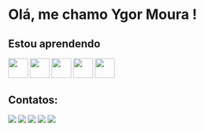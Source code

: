 # Olá, me chamo Ygor Moura ! 

## Estou aprendendo

<img loading="lazy" src="https://cdn.jsdelivr.net/gh/devicons/devicon/icons/php/php-plain.svg" width="40" height="40"/>
<img loading="lazy" src="https://cdn.jsdelivr.net/gh/devicons/devicon/icons/mysql/mysql-original.svg" width="40" height="40"/>
<img loading="lazy" src="https://cdn.jsdelivr.net/gh/devicons/devicon/icons/javascript/javascript-plain.svg" width="40" height="40"/>
<img loading="lazy" src="https://cdn.jsdelivr.net/gh/devicons/devicon/icons/typescript/typescript-plain.svg" width="40" height="40"/>
<img loading="lazy" src="https://cdn.jsdelivr.net/gh/devicons/devicon/icons/react/react-original.svg" width="40" height="40"/>

## Contatos:

<div>
<a href="https://www.youtube.com/seu-canal-youtube-aqui" target="_blank"><img loading="lazy" src="https://img.shields.io/badge/YouTube-FF0000?style=for-the-badge&logo=youtube&logoColor=white" target="_blank"></a>
<a href="https://instagram.com/seu-usuário-instagram-aqui" target="_blank"><img loading="lazy" src="https://img.shields.io/badge/-Instagram-%23E4405F?style=for-the-badge&logo=instagram&logoColor=white" target="_blank"></a>
<a href="https://www.twitch.tv/seu-usuário-aqui" target="_blank"><img loading="lazy" src="https://img.shields.io/badge/Twitch-9146FF?style=for-the-badge&logo=twitch&logoColor=white" target="_blank"></a>
<a href = "mailto:contato@seu-usuário-aqui"><img loading="lazy" src="https://img.shields.io/badge/Gmail-D14836?style=for-the-badge&logo=gmail&logoColor=white" target="_blank"></a>
<a href="https://www.linkedin.com/in/seu-usuário-linkedln-aqui" target="_blank"><img loading="lazy" src="https://img.shields.io/badge/-LinkedIn-%230077B5?style=for-the-badge&logo=linkedin&logoColor=white" target="_blank"></a>   
</div>
